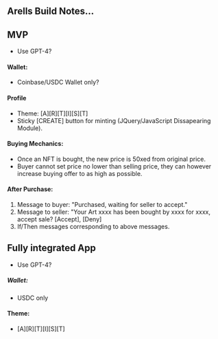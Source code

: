 ## Arells Build Notes...

## MVP

- Use GPT-4?

#### Wallet: 
- Coinbase/USDC Wallet only?

#### Profile
- Theme: [A][R][T][I][S][T]
- Sticky [CREATE] button for minting (JQuery/JavaScript Dissapearing Module).

#### Buying Mechanics:
- Once an NFT is bought, the new price is 50xed from original price.
- Buyer cannot set price no lower than selling price, they can however increase buying offer to as high as possible.

#### After Purchase:
 1. Message to buyer: "Purchased, waiting for seller to accept."
 2. Message to seller: "Your Art xxxx has been bought by xxxx for xxxx, accept sale? [Accept], [Deny]
 3. If/Then messages corresponding to above messages. 

## Fully integrated App

- Use GPT-4?

##### Wallet:
- USDC only

#### Theme:
- [A][R][T][I][S][T]
